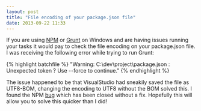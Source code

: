 ```yaml
---
layout: post
title: "File encoding of your package.json file"
date: 2013-09-22 11:33
---
```


If you are using [NPM](https://npmjs.org/) or [Grunt](http://gruntjs.com) on Windows and are having issues running your tasks it would pay to check the file encoding on your package.json file. I was receiving the following error while trying to run Grunt:

{% highlight batchfile %}
"Warning: C:\dev\project\package.json : Unexpected token ? Use --force to continue."
{% endhighlight %}

The issue happened to be that VisualStudio had sneakily saved the file as UTF8-BOM, changing the encoding to UTF8 without the BOM solved this. I found the NPM [bug](https://github.com/isaacs/npm/issues/3358) which has been closed without a fix. Hopefully this will allow you to solve this quicker than I did!
